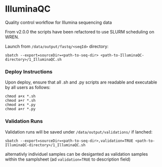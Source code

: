 # IlluminaQC

Quality control workflow for Illumina sequencing data

From v2.0.0 the scripts have been refactored to use SLURM scheduling on WREN. 

Launch from `/data/output/fastq/<seqId>` directory:
```
sbatch --export=sourceDir=<path-to-seq-dir> <path-to-IlluminaQC-directory>/1_IlluminaQC.sh
```

### Deploy Instructions

Upon deploy, ensure that all .sh and .py scripts are readable and executable by all users as follows:
```
chmod a+x *.sh
chmod a+r *.sh
chmod a+x *.py
chmod a+r *.py
```

### Validation Runs

Validation runs will be saved under `/data/output/validations/` if lanched:
```
sbatch --export=sourceDir=<path-to-seq-dir>,validation=TRUE <path-to-IlluminaQC-directory>/1_IlluminaQC.sh
```

alternativly individuel samples can be desiganted as validation samples within the samplsheet (ad `validation=TRUE` to description field)
